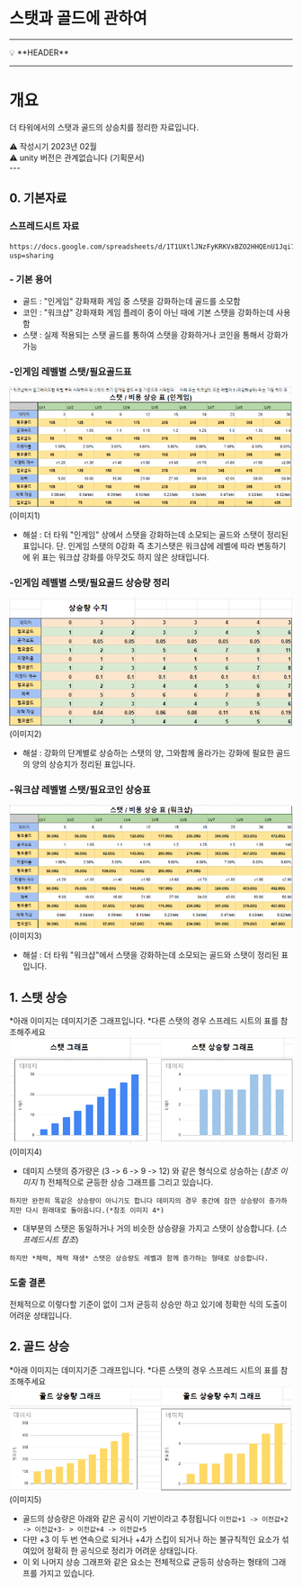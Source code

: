 # 스탯과 골드에 관하여 

---

<aside>
💡 **HEADER**

</aside>

---

# 개요

더 타워에서의 스탯과 골드의 상승치를 정리한 자료입니다. 

<aside>
⚠️ 작성시기 2023년 02월
</aside>

<aside>
⚠️ unity 버전은 관계없습니다 (기획문서)
</aside>
---


## 0. 기본자료
### 스프레드시트 자료
```
https://docs.google.com/spreadsheets/d/1T1UXtlJNzFyKRKVxBZO2HHQEnU1Jqi7ZLAzR9Tq5UyM/edit?usp=sharing
```
### - 기본 용어 
* 골드 : "인게임" 강화재화 게임 중 스탯을 강화하는데 골드를 소모함
* 코인 : "워크샵" 강화재화 게임 플레이 중이 아닌 때에 기본 스탯을 강화하는데 사용함
* 스탯 : 실제 적용되는 스탯 골드를 통하여 스탯을 강화하거나 코인을 통해서 강화가 가능

### -인게임 레벨별 스탯/필요골드표
![image.png1](image/Status_InGame.PNG)
(이미지1)
* 해설 :
더 타워 "인게임" 상에서 스탯을 강화하는데 소모되는 골드와 스탯이 정리된 표입니다.
단. 인게임 스탯의 0강화 즉 초기스탯은  워크샵에 레벨에 따라 변동하기에 위 표는 워크샵 강화를 아무것도 하지 않은 상태입니다.

### -인게임 레벨별 스탯/필요골드 상승량 정리
![image.png2](image/UpgradeStatus.PNG)
(이미지2)
* 해설 :
강화의 단계별로 상승하는 스탯의 양, 그와함께 올라가는 강화에 필요한 골드의 양의 상승치가 정리된 표입니다.

### -워크샵 레벨별 스탯/필요코인 상승표
![image.png3](image/Status_WorkShop.PNG)
(이미지3)
* 해설 :
더 타워 "워크샵"에서 스탯을 강화하는데 소모되는 골드와 스탯이 정리된 표입니다.

## 1. 스탯 상승

*아래 이미지는 데미지기준 그래프입니다.
*다른 스탯의 경우 스프레드 시트의 표를 참조해주세요
![image.png1](image/damageStat.PNG)
(이미지4)
 
* 데미지 스탯의 증가량은 (3 -> 6 -> 9 -> 12) 와 같은 형식으로 상승하는 (*참조 이미지 1*) 전체적으로 균등한 상승 그래프를 그리고 있습니다. 
```
하지만 완전히 똑같은 상승량이 아니기도 합니다 데미지의 경우 중간에 잠깐 상승량이 증가하지만 다시 원래대로 돌아옵니다.(*참조 이미지 4*)
```
* 대부분의 스탯은 동일하거나 거의 비슷한 상승량을 가지고 스탯이 상승합니다.  (*스프레드시트 참조*)
```
하지만 *체력, 체력 재생* 스탯은 상승량도 레벨과 함께 증가하는 형태로 상승합니다.
```

### 도출 결론 
전체적으로 이렇다할 기준이 없이 그저 균등히 상승만 하고 있기에 정확한 식의 도출이 어려운 상태입니다.


## 2. 골드 상승 

*아래 이미지는 데미지기준 그래프입니다.
*다른 스탯의 경우 스프레드 시트의 표를 참조해주세요
![image.png1](image/damagegoldStat.PNG)
(이미지5)
* 골드의 상승량은 아래와 같은 공식이 기반이라고 추정됩니다
```이전값+1 -> 이전값+2 -> 이전값+3- > 이전값+4 -> 이전값+5 ```
* 다만 +3 이 두 번 연속으로 되거나 +4가 스킵이 되거나 하는 불규칙적인 요소가 섞여있어 정확히 한 공식으로 정리가 어려운 상태입니다. 
* 이 외 나머지 상승 그래프와 같은 요소는 전체적으료 균등히 상승하는 형태의 그래프를 가지고 있습니다.     
